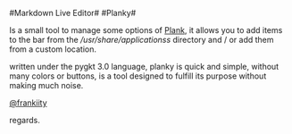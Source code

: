 <p><markdown>
#Markdown Live Editor#
#Planky#

Is a small tool to manage some options of [Plank][1], it allows you to add items to the bar from the */usr/share/applicationss* directory and / or add them from a custom location.

written under the pygkt 3.0 language, planky is quick and simple, without many colors or buttons, is a tool designed to fulfill its purpose without making much noise.

[@frankiity][2]

regards.

[1]: https://launchpad.net/plank
[2]: https://twitter.com/frankiity

</markdown></p>
